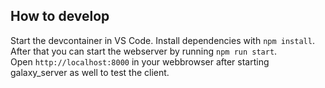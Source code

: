 ## How to develop

Start the devcontainer in VS Code. Install dependencies with `npm install`.  
After that you can start the webserver by running `npm run start`.  
Open `http://localhost:8000` in your webbrowser after starting galaxy_server as
well to test the client.
